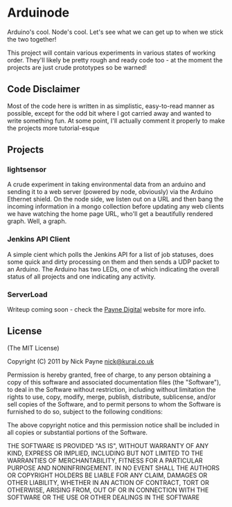 Arduinode
=========

Arduino's cool. Node's cool. Let's see what we can get up to when we stick the two together!

This project will contain various experiments in various states of working order. They'll likely
be pretty rough and ready code too - at the moment the projects are just crude prototypes so
be warned!

Code Disclaimer
---------------

Most of the code here is written in as simplistic, easy-to-read manner as possible, except for
the odd bit where I got carried away and wanted to write something fun. At some point, I'll
actually comment it properly to make the projects more tutorial-esque

Projects
--------

### lightsensor

A crude experiment in taking environmental data from an arduino and sending it to a web server
(powered by node, obviously) via the Arduino Ethernet shield. On the node side, we listen out
on a URL and then bang the incoming information in a mongo collection before updating any
web clients we have watching the home page URL, who'll get a beautifully rendered graph. Well,
a graph.

### Jenkins API Client

A simple cient which polls the Jenkins API for a list of job statuses, does some quick and
dirty processing on them and then sends a UDP packet to an Arduino. The Arduino has two LEDs,
one of which indicating the overall status of all projects and one indicating any activity.

### ServerLoad

Writeup coming soon - check the [Payne Digital](http://paynedigital.com) website for more info.

License
-------

(The MIT License)

Copyright (C) 2011 by Nick Payne <nick@kurai.co.uk> 

Permission is hereby granted, free of charge, to any person obtaining a copy
of this software and associated documentation files (the "Software"), to deal
in the Software without restriction, including without limitation the rights
to use, copy, modify, merge, publish, distribute, sublicense, and/or sell
copies of the Software, and to permit persons to whom the Software is
furnished to do so, subject to the following conditions:

The above copyright notice and this permission notice shall be included in
all copies or substantial portions of the Software.

THE SOFTWARE IS PROVIDED "AS IS", WITHOUT WARRANTY OF ANY KIND, EXPRESS OR
IMPLIED, INCLUDING BUT NOT LIMITED TO THE WARRANTIES OF MERCHANTABILITY,
FITNESS FOR A PARTICULAR PURPOSE AND NONINFRINGEMENT. IN NO EVENT SHALL THE
AUTHORS OR COPYRIGHT HOLDERS BE LIABLE FOR ANY CLAIM, DAMAGES OR OTHER
LIABILITY, WHETHER IN AN ACTION OF CONTRACT, TORT OR OTHERWISE, ARISING FROM,
OUT OF OR IN CONNECTION WITH THE SOFTWARE OR THE USE OR OTHER DEALINGS IN
THE SOFTWARE
